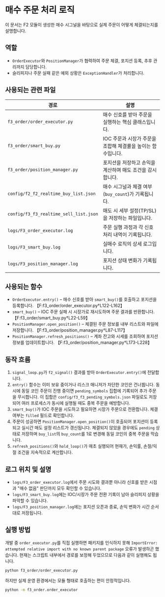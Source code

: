 # 매수 주문 처리 로직

이 문서는 F2 모듈이 생성한 매수 시그널을 바탕으로 실제 주문이 어떻게 체결되는지를 설명합니다.

## 역할
- `OrderExecutor`와 `PositionManager`가 협력하여 주문 체결, 포지션 등록, 추후 관리까지 담당합니다.
- 슬리피지나 주문 실패 같은 예외 상황은 `ExceptionHandler`가 처리합니다.

## 사용되는 관련 파일
| 경로 | 설명 |
| --- | --- |
| `f3_order/order_executor.py` | 매수 신호를 받아 주문을 실행하는 핵심 클래스입니다. |
| `f3_order/smart_buy.py` | IOC 주문과 시장가 주문을 조합해 체결률을 높이는 함수입니다. |
| `f3_order/position_manager.py` | 포지션을 저장하고 손익을 계산하며 매도 조건을 감시합니다. |
| `config/f2_f2_realtime_buy_list.json` | 매수 시그널과 체결 여부(`buy_count`)가 기록됩니다. |
| `config/f3_f3_realtime_sell_list.json` | 매도 시 세부 설정(TP/SL)을 저장하는 파일입니다. |
| `logs/F3_order_executor.log` | 주문 실행 과정과 각 신호 처리 내역이 기록됩니다. |
| `logs/F3_smart_buy.log` | 실매수 로직의 상세 로그입니다. |
| `logs/F3_position_manager.log` | 포지션 상태 변화가 기록됩니다. |

## 사용되는 함수
- `OrderExecutor.entry()` – 매수 신호를 받아 `smart_buy()`를 호출하고 포지션을 등록합니다. 【F:f3_order/order_executor.py†L122-L162】
- `smart_buy()` – IOC 주문 실패 시 시장가로 재시도하며 주문 결과를 반환합니다. 【F:f3_order/smart_buy.py†L22-L59】
- `PositionManager.open_position()` – 체결된 주문 정보를 내부 리스트와 파일에 저장합니다. 【F:f3_order/position_manager.py†L87-L117】
- `PositionManager.refresh_positions()` – 계좌 잔고와 시세를 조회하여 포지션 정보를 업데이트합니다. 【F:f3_order/position_manager.py†L173-L228】

## 동작 흐름
1. `signal_loop.py`가 `f2_signal()` 결과를 받아 `OrderExecutor.entry()`에 전달합니다.
2. `entry()` 함수는 이미 보유 중이거나 리스크 매니저가 차단한 코인은 건너뜁니다.
   동시에 동일 코인 주문이 진행 중이면 `pending_symbols` 집합에 기록되어
   추가 주문을 무시합니다.
   이 집합은 `config/f3_f3_pending_symbols.json` 파일로도 저장되어
   여러 프로세스가 동시에 실행될 때도 중복 주문을 예방합니다.
3. `smart_buy()`가 IOC 주문을 시도하고 필요하면 시장가 주문으로 전환합니다. 체결 여부는 `filled` 필드로 확인합니다.
4. 주문이 성공하면 `PositionManager.open_position()`이 호출되어 포지션이 등록되고 실시간 매도 설정 리스트가 갱신됩니다.
   체결되지 않았을 경우에도 `pending` 상태로 저장하며 `buy_list`의 `buy_count`를 1로 변경해
   동일 코인의 중복 주문을 막습니다.
5. `refresh_positions()`와 `hold_loop()`가 매초 실행되어 현재가, 손익률, 손절/익절 조건을 지속적으로 계산합니다.

## 로그 위치 및 설명
- `logs/F3_order_executor.log`에서 주문 시도와 결과뿐 아니라 신호를 받은 시점과 "매수 없음" 판단까지 모두 확인할 수 있습니다.
- `logs/F3_smart_buy.log`에는 IOC/시장가 주문 전환 기록이 남아 슬리피지 상황을 파악할 수 있습니다.
- `logs/F3_position_manager.log`에는 포지션 오픈과 종료, 손익 변화가 시간 순서대로 저장됩니다.

## 실행 방법

개발 중 `order_executor.py`를 직접 실행하면 패키지를 인식하지 못해
`ImportError: attempted relative import with no known parent package` 오류가 발생하곤 했습니다.
현재는 스크립트 내부에서 경로를 보정해 두었으므로 다음과 같이 실행해도 됩니다.

```bash
python f3_order/order_executor.py
```

하지만 실제 운영 환경에서는 모듈 형태로 호출하는 편이 안정적입니다.

```bash
python -m f3_order.order_executor
```
